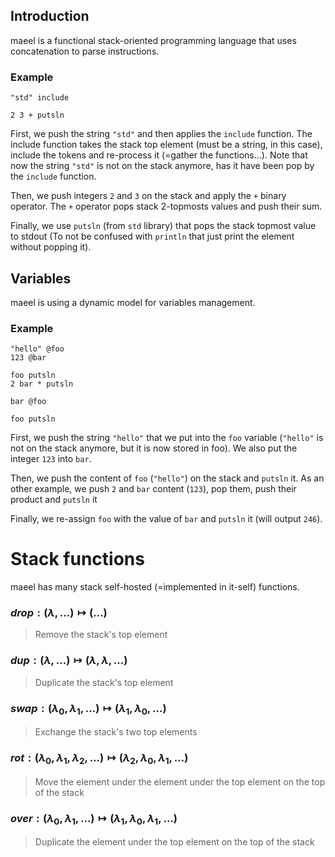 ## Introduction

maeel is a functional stack-oriented programming language that uses concatenation to parse instructions.

### Example

```
"std" include

2 3 + putsln
```

First, we push the string `"std"` and then applies the `include` function. The include function takes the stack top element (must be a string, in this case), include the tokens and re-process it (=gather the functions...). Note that now the string `"std"` is not on the stack anymore, has it have been pop by the `include` function.

Then, we push integers `2` and `3` on the stack and apply the `+` binary operator. The `+` operator pops stack 2-topmosts values and push their sum.

Finally, we use `putsln` (from `std` library) that pops the stack topmost value to stdout (To not be confused with `println` that just print the element without popping it).

## Variables

maeel is using a dynamic model for variables management.

### Example

```
"hello" @foo
123 @bar

foo putsln
2 bar * putsln

bar @foo

foo putsln
```

First, we push the string `"hello"` that we put into the `foo` variable (`"hello"` is not on the stack anymore, but it is now stored in foo). We also put the integer `123` into `bar`.

Then, we push the content of `foo` (`"hello"`) on the stack and `putsln` it.
As an other example, we push `2` and `bar` content (`123`), pop them, push their product and `putsln` it

Finally, we re-assign `foo` with the value of `bar` and `putsln` it (will output `246`).

# Stack functions

maeel has many stack self-hosted (=implemented in it-self) functions.

### $drop: (\lambda, \dots) \mapsto (\dots)$

> Remove the stack's top element

### $dup: (\lambda, \dots) \mapsto (\lambda, \lambda, \dots)$

> Duplicate the stack's top element

### $swap: (\lambda_0, \lambda_1, \dots) \mapsto (\lambda_1, \lambda_0, \dots)$

> Exchange the stack's two top elements

### $rot: (\lambda_0, \lambda_1, \lambda_2, \dots) \mapsto (\lambda_2, \lambda_0, \lambda_1, \dots)$

> Move the element under the element under the top element on the top of the stack

### $over: (\lambda_0, \lambda_1, \dots) \mapsto (\lambda_1, \lambda_0, \lambda_1, \dots)$

> Duplicate the element under the top element on the top of the stack